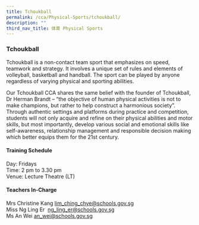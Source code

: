 ```yaml
---
title: Tchoukball
permalink: /cca/Physical-Sports/tchoukball/
description: ""
third_nav_title: 体育 Physical Sports
---
```


### Tchoukball

Tchoukball is a non-contact team sport that emphasizes on speed, teamwork and strategy. It involves a unique set of rules and elements of volleyball, basketball and handball. The sport can be played by anyone regardless of varying physical and sporting abilities.

  

Our Tchoukball CCA shares the same belief with the founder of Tchoukball, Dr Herman Brandt – “the objective of human physical activities is not to make champions, but rather to help construct a harmonious society”. Through authentic settings and platforms during practice and competition, students will not only acquire and refine on their physical abilities and motor skills, but most importantly, develop various social and emotional skills like self-awareness, relationship management and responsible decision making which better equips them for the 21st century.

  

#### Training Schedule

Day: Fridays<br>
Time: 2 pm to 3.30 pm<br>
Venue: Lecture Theatre (LT)

#### Teachers In-Charge

Mrs Christine Kang [lim\_ching\_chye@schools.gov.sg](mailto:lim_ching_chye@schools.gov.sg)<br>
Miss Ng Ling Er  [ng\_ling\_er@schools.gov.sg](mailto:ng_ling_er@schools.gov.sg)  <br>
Ms An Wei [an\_wei@schools.gov.sg](mailto:an_wei@schools.gov.sg)